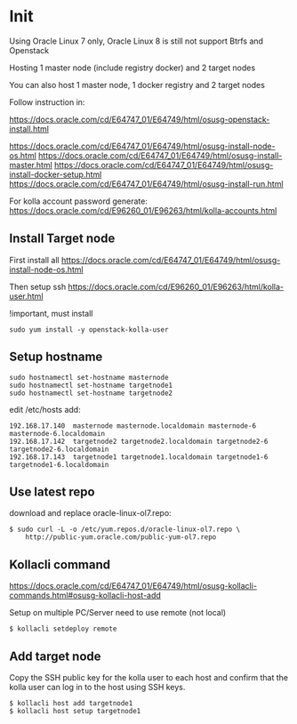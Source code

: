 # Init

Using Oracle Linux 7 only, Oracle Linux 8 is still not support Btrfs and Openstack

Hosting 1 master node (include registry docker) and 2 target nodes

You can also host 1 master node, 1 docker registry and 2 target nodes

Follow instruction in:

https://docs.oracle.com/cd/E64747_01/E64749/html/osusg-openstack-install.html

https://docs.oracle.com/cd/E64747_01/E64749/html/osusg-install-node-os.html
https://docs.oracle.com/cd/E64747_01/E64749/html/osusg-install-master.html
https://docs.oracle.com/cd/E64747_01/E64749/html/osusg-install-docker-setup.html
https://docs.oracle.com/cd/E64747_01/E64749/html/osusg-install-run.html

For kolla account password generate:
https://docs.oracle.com/cd/E96260_01/E96263/html/kolla-accounts.html

## Install Target node

First install all
https://docs.oracle.com/cd/E64747_01/E64749/html/osusg-install-node-os.html

Then setup ssh
https://docs.oracle.com/cd/E96260_01/E96263/html/kolla-user.html

!important, must install
```shell
sudo yum install -y openstack-kolla-user
```

## Setup hostname

```shell
sudo hostnamectl set-hostname masternode
sudo hostnamectl set-hostname targetnode1
sudo hostnamectl set-hostname targetnode2
```

edit /etc/hosts add:
```
192.168.17.140  masternode masternode.localdomain masternode-6 masternode-6.localdomain
192.168.17.142  targetnode2 targetnode2.localdomain targetnode2-6 targetnode2-6.localdomain
192.168.17.143  targetnode1 targetnode1.localdomain targetnode1-6 targetnode1-6.localdomain
```

## Use latest repo

download and replace oracle-linux-ol7.repo:
```
$ sudo curl -L -o /etc/yum.repos.d/oracle-linux-ol7.repo \
    http://public-yum.oracle.com/public-yum-ol7.repo
```

## Kollacli command

https://docs.oracle.com/cd/E64747_01/E64749/html/osusg-kollacli-commands.html#osusg-kollacli-host-add

Setup on multiple PC/Server need to use remote (not local)
```shell
$ kollacli setdeploy remote
```

## Add target node

Copy the SSH public key for the kolla user to each host and confirm that the kolla user can log in to the host using SSH keys. 

```shell
$ kollacli host add targetnode1
$ kollacli host setup targetnode1

```
